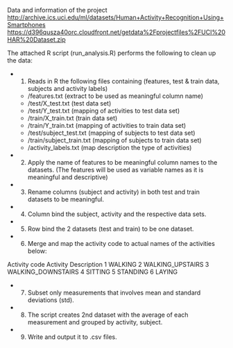 Data and information of the project 
	http://archive.ics.uci.edu/ml/datasets/Human+Activity+Recognition+Using+Smartphones
	https://d396qusza40orc.cloudfront.net/getdata%2Fprojectfiles%2FUCI%20HAR%20Dataset.zip


The attached R script (run_analysis.R) performs the following to clean up the data:

* 1. Reads in R the following files containing (features, test & train data, subjects and activity labels)
	- /features.txt (extract to be used as meaningful column name)
	- /test/X_test.txt (test data set)
	- /test/Y_test.txt (mapping of activities to test data set)
	- /train/X_train.txt (train data set) 
	- /train/Y_train.txt (mapping of activities to train data set)
	- /test/subject_test.txt (mapping of subjects to test data set)
	- /train/subject_train.txt (mapping of subjects to train data set)
	- /activity_labels.txt (map description the type of activities)
	
* 2. Apply the name of features to be meaningful column names to the datasets. (The features will be used as variable names as it is meaningful and descriptive)

* 3. Rename columns (subject and activity) in both test and train datasets to be meaningful.

* 4. Column bind the subject, activity and the respective data sets.

* 5. Row bind the 2 datasets (test and train) to be one dataset.

* 6. Merge and map the activity code to actual names of the activities below:

 Activity code		Activity Description
		1 				WALKING
		2 				WALKING_UPSTAIRS
		3 				WALKING_DOWNSTAIRS
		4 				SITTING
		5 				STANDING
		6 				LAYING

* 7. Subset only measurements that involves mean and standard deviations (std).

* 8. The script creates 2nd dataset with the average of each measurement and grouped by activity, subject.

* 9. Write and output it to .csv files.



